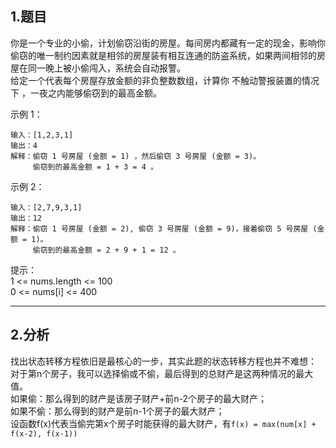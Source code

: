 ## 1.题目
你是一个专业的小偷，计划偷窃沿街的房屋。每间房内都藏有一定的现金，影响你偷窃的唯一制约因素就是相邻的房屋装有相互连通的防盗系统，如果两间相邻的房屋在同一晚上被小偷闯入，系统会自动报警。  
给定一个代表每个房屋存放金额的非负整数数组，计算你 不触动警报装置的情况下 ，一夜之内能够偷窃到的最高金额。  

示例 1：  
```
输入：[1,2,3,1]
输出：4
解释：偷窃 1 号房屋 (金额 = 1) ，然后偷窃 3 号房屋 (金额 = 3)。
     偷窃到的最高金额 = 1 + 3 = 4 。
```  

示例 2：  
```
输入：[2,7,9,3,1]
输出：12
解释：偷窃 1 号房屋 (金额 = 2), 偷窃 3 号房屋 (金额 = 9)，接着偷窃 5 号房屋 (金额 = 1)。
     偷窃到的最高金额 = 2 + 9 + 1 = 12 。
```  

提示：  
1 <= nums.length <= 100  
0 <= nums[i] <= 400  

---

## 2.分析
找出状态转移方程依旧是最核心的一步，其实此题的状态转移方程也并不难想：  
对于第n个房子，我可以选择偷或不偷，最后得到的总财产是这两种情况的最大值。  
如果偷：那么得到的财产是该房子财产+前n-2个房子的最大财产；  
如果不偷：那么得到的财产是前n-1个房子的最大财产；  
设函数f(x)代表当偷完第x个房子时能获得的最大财产，有```f(x) = max(num[x] + f(x-2), f(x-1))```   
